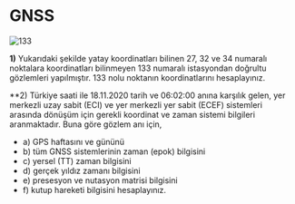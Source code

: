 # GNSS

![133](https://i.imgur.com/bjr3WFO.png)

  **1)** Yukarıdaki şekilde yatay koordinatları bilinen 27, 32 ve 34 numaralı noktalara koordinatları bilinmeyen 133 numaralı istasyondan doğrultu gözlemleri yapılmıştır. 133 nolu noktanın koordinatlarını hesaplayınız. 

  **2) Türkiye saati ile 18.11.2020 tarih ve 06:02:00 anına karşılık gelen, yer merkezli uzay sabit (ECI) ve yer merkezli yer sabit (ECEF) sistemleri arasında dönüşüm için gerekli   koordinat ve zaman sistemi bilgileri aranmaktadır. Buna göre gözlem anı için,
  
+ a) GPS haftasını ve gününü 
+ b) tüm GNSS sistemlerinin zaman (epok) bilgisini 
+ c) yersel (TT) zaman bilgisini
+ d) gerçek yıldız zamanı bilgisini
+ e) presesyon ve nutasyon matrisi bilgisini 
+ f) kutup hareketi bilgisini hesaplayınız. 
